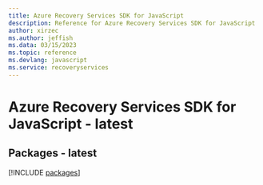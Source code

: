 ```yaml
---
title: Azure Recovery Services SDK for JavaScript
description: Reference for Azure Recovery Services SDK for JavaScript
author: xirzec
ms.author: jeffish
ms.data: 03/15/2023
ms.topic: reference
ms.devlang: javascript
ms.service: recoveryservices
---
```

# Azure Recovery Services SDK for JavaScript - latest
## Packages - latest
[!INCLUDE [packages](recovery-services-index.md)]